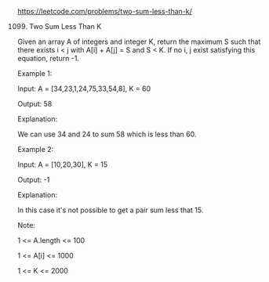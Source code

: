 https://leetcode.com/problems/two-sum-less-than-k/

1099. Two Sum Less Than K


Given an array A of integers and integer K, return the maximum S such that there exists i < j with A[i] + A[j] = S and S < K. If no i, j exist satisfying this equation, return -1.

 

Example 1:

Input: A = [34,23,1,24,75,33,54,8], K = 60

Output: 58

Explanation: 

We can use 34 and 24 to sum 58 which is less than 60.

Example 2:

Input: A = [10,20,30], K = 15

Output: -1

Explanation: 

In this case it's not possible to get a pair sum less that 15.
 

Note:

1 <= A.length <= 100

1 <= A[i] <= 1000

1 <= K <= 2000